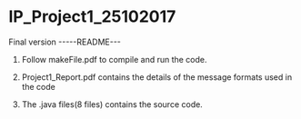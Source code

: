 # IP_Project1_25102017
Final version
-----README---

1) Follow makeFile.pdf to compile and run the code.

2) Project1_Report.pdf contains the details of the message formats used in the code

3) The .java files(8 files) contains the source code.
